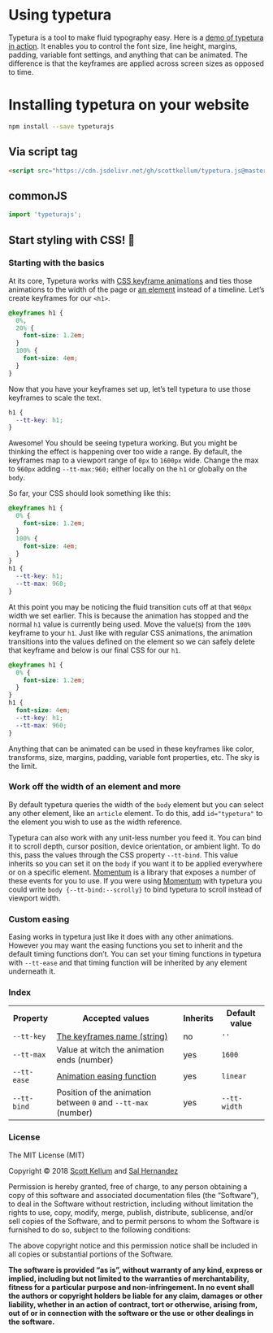 # Using typetura

Typetura is a tool to make fluid typography easy. Here is a [demo of typetura in action](http://typetura-js.netlify.com). It enables you to control the font size, line height, margins, padding, variable font settings, and anything that can be animated. The difference is that the keyframes are applied across screen sizes as opposed to time.

# Installing typetura on your website

```bash
npm install --save typeturajs
```

## Via script tag

```html
<script src="https://cdn.jsdelivr.net/gh/scottkellum/typetura.js@master/js/typetura.min.js"></script>
```

## commonJS

```javascript
import 'typeturajs';
```

## Start styling with CSS! :tada:

### Starting with the basics

At its core, Typetura works with [CSS keyframe animations](https://developer.mozilla.org/en-US/docs/Web/CSS/@keyframes) and ties those animations to the width of the page or [an element](#Work-off-the-width-of-an-element-and-more) instead of a timeline. Let’s create keyframes for our `<h1>`.

```css
@keyframes h1 {
  0%,
  20% {
    font-size: 1.2em;
  }
  100% {
    font-size: 4em;
  }
}
```

Now that you have your keyframes set up, let’s tell typetura to use those keyframes to scale the text.

```css
h1 {
  --tt-key: h1;
}
```

Awesome! You should be seeing typetura working. But you might be thinking the effect is happening over too wide a range. By default, the keyframes map to a viewport range of `0px` to `1600px` wide. Change the max to `960px` adding `--tt-max:960;` either locally on the `h1` or globally on the `body`.

So far, your CSS should look something like this:

```css
@keyframes h1 {
  0% {
    font-size: 1.2em;
  }
  100% {
    font-size: 4em;
  }
}
h1 {
  --tt-key: h1;
  --tt-max: 960;
}
```

At this point you may be noticing the fluid transition cuts off at that `960px` width we set earlier. This is because the animation has stopped and the normal `h1` value is currently being used. Move the value(s) from the `100%` keyframe to your `h1`. Just like with regular CSS animations, the animation transitions into the values defined on the element so we can safely delete that keyframe and below is our final CSS for our `h1`.

```css
@keyframes h1 {
  0% {
    font-size: 1.2em;
  }
}
h1 {
  font-size: 4em;
  --tt-key: h1;
  --tt-max: 960;
}
```

Anything that can be animated can be used in these keyframes like color, transforms, size, margins, padding, variable font properties, etc. The sky is the limit.

### Work off the width of an element and more

By default typetura queries the width of the `body` element but you can select any other element, like an `article` element. To do this, add `id="typetura"` to the element you wish to use as the width reference.

Typetura can also work with any unit-less number you feed it. You can bind it to scroll depth, cursor position, device orientation, or ambient light. To do this, pass the values through the CSS property `--tt-bind`. This value inherits so you can set it on the `body` if you want it to be applied everywhere or on a specific element. [Momentum](https://github.com/scottkellum/momentum) is a library that exposes a number of these events for you to use. If you were using [Momentum](https://github.com/scottkellum/momentum) with typetura you could write `body {--tt-bind:--scrolly}` to bind typetura to scroll instead of viewport width.

### Custom easing

Easing works in typetura just like it does with any other animations. However you may want the easing functions you set to inherit and the default timing functions don’t. You can set your timing functions in typetura with `--tt-ease` and that timing function will be inherited by any element underneath it.

### Index

<table>
  <tr>
    <th>Property
    <th>Accepted values
    <th>Inherits
    <th>Default value
<tr>
  <td><code>--tt-key</code>
  <td><a href="https://developer.mozilla.org/en-US/docs/Web/CSS/animation-name">The keyframes name (string)</a>
  <td>no
  <td><code>''</code>
<tr>
  <td><code>--tt-max</code>
  <td>Value at witch the animation ends (number)
  <td>yes
  <td><code>1600</code>
<tr>
  <td><code>--tt-ease</code>
  <td><a href="https://developer.mozilla.org/en-US/docs/Web/CSS/animation-timing-function">Animation easing function</a>
  <td>yes
  <td><code>linear</code>
<tr>
  <td><code>--tt-bind</code>
  <td>Position of the animation between <code>0</code> and <code>--tt-max</code> (number)
  <td>yes
  <td><code>--tt-width</code>
</table>

### License

The MIT License (MIT)

Copyright © 2018 [Scott Kellum](https://www.scottkellum.com/) and [Sal Hernandez](http://clickclickonsal.com/)

Permission is hereby granted, free of charge, to any person obtaining a copy of this software and associated documentation files (the “Software”), to deal in the Software without restriction, including without limitation the rights to use, copy, modify, merge, publish, distribute, sublicense, and/or sell copies of the Software, and to permit persons to whom the Software is furnished to do so, subject to the following conditions:

The above copyright notice and this permission notice shall be included in all copies or substantial portions of the Software.

**The software is provided “as is”, without warranty of any kind, express or implied, including but not limited to the warranties of merchantability, fitness for a particular purpose and non-infringement. In no event shall the authors or copyright holders be liable for any claim, damages or other liability, whether in an action of contract, tort or otherwise, arising from, out of or in connection with the software or the use or other dealings in the software.**
